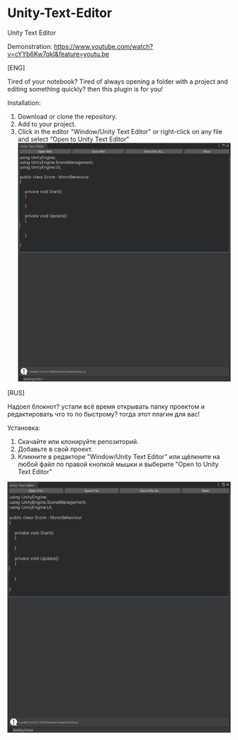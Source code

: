# Unity-Text-Editor
Unity Text Editor

Demonstration: https://www.youtube.com/watch?v=cYYb6Kw7qkI&feature=youtu.be

[ENG]


Tired of your notebook? Tired of always opening a folder with a project and editing something quickly? then this plugin is for you!

Installation:
1. Download or clone the repository.
2. Add to your project.
3. Click in the editor "Window/Unity Text Editor" or right-click on any file and select "Open to Unity Text Editor"
![](image/edit.jpg?raw=false)



[RUS]


Надоел блокнот? устали всё время открывать папку проектом и редактировать что то по быстрому? тогда этот плагин для вас! 

Установка:
1. Скачайте или клонируйте репозиторий.
2. Добавьте в свой проект.
3. Кликните в редакторе "Window/Unity Text Editor" или щёлкните на любой файл  по правой кнопкой мышки и выберите "Open to Unity Text Editor"


![](image/edit.jpg?raw=false)



